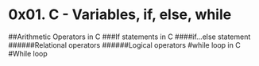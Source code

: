 # 0x01. C - Variables, if, else, while
##Arithmetic Operators in C
###If statements in C
####if…else statement
######Relational operators
######Logical operators
#while loop in C
#While loop
